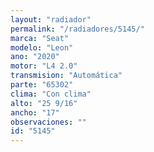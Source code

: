 ```yaml
---
layout: "radiador"
permalink: "/radiadores/5145/"
marca: "Seat"
modelo: "Leon"
ano: "2020"
motor: "L4 2.0"
transmision: "Automática"
parte: "65302"
clima: "Con clima"
alto: "25 9/16"
ancho: "17"
observaciones: ""
id: "5145"
---
```


